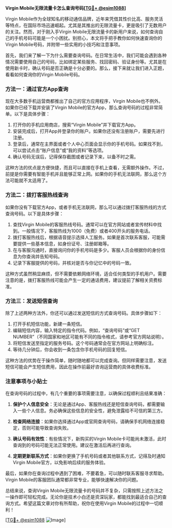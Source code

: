 **Virgin Mobile无限流量卡怎么查询号码[[TG💪+ @esim1088](https://t.me/s/esim1088)]**

Virgin Mobile作为全球知名的移动通信品牌，近年来凭借其性价比高、服务灵活等特点，在国际市场迅速崛起。尤其是其推出的无限流量卡，更是吸引了无数用户的关注。然而，对于刚入手Virgin Mobile无限流量卡的新用户来说，如何查询自己的手机号码可能是一个小困扰。别担心，本文将手把手教你如何快速查询你的Virgin Mobile号码，并附带一些实用的小技巧和注意事项。

首先，我们来了解一下为什么需要查询号码。在日常生活中，我们可能会遇到各种情况需要使用自己的号码，比如绑定某些服务、找回密码、验证身份等。尤其是在使用新卡时，确认号码是否正确是十分必要的。那么，接下来就让我们进入正题，看看如何查询你的Virgin Mobile号码。

### 方法一：通过官方App查询

现在大多数手机运营商都推出了自己的官方应用程序，Virgin Mobile也不例外。如果你已经下载并安装了Virgin Mobile的官方App，那么查询号码的过程非常简单。以下是具体步骤：

1. 打开你的手机应用商店，搜索“Virgin Mobile”并下载官方App。
2. 安装完成后，打开App并登录你的账户。如果你还没有注册账户，需要先进行注册。
3. 登录后，通常在主界面或者个人中心页面会显示你的手机号码。如果找不到，可以尝试点击“账户信息”或“我的资料”等选项。
4. 确认号码无误后，记得保存截图或者记录下来，以备不时之需。

这种方法的优点是方便快捷，而且可以直接在手机上查看，无需额外操作。不过，前提是你需要有智能手机并且能够正常上网。如果你的手机无法联网，那么这个方法可能就不太适用了。

### 方法二：拨打客服热线查询

如果你没有下载官方App，或者手机无法联网，那么可以通过拨打客服热线的方式查询号码。以下是具体步骤：

1. 查找Virgin Mobile的客服热线号码。通常可以在官方网站或者宣传材料中找到。一般情况下，客服热线为1000（免费）或者400开头的服务电话。
2. 拨打客服热线后，根据语音提示选择人工服务。如果是首次联系客服，可能需要提供一些基本信息，如身份证号、注册邮箱等。
3. 在与客服沟通时，直接询问你的手机号码是多少。客服人员会根据你的身份信息为你查询并告知号码。
4. 记录下客服提供的号码，并核对是否与你记忆中的号码一致。

这种方式虽然稍显麻烦，但不需要依赖网络环境，适合任何类型的手机用户。需要注意的是，拨打客服热线可能会产生一定的通话费用，建议提前了解相关资费标准。

### 方法三：发送短信查询

除了上述两种方法外，你还可以通过发送短信的方式查询号码。具体步骤如下：

1. 打开手机短信功能，新建一条短信。
2. 编辑短信内容，输入特定的指令代码。例如，“查询号码”或“GET NUMBER”（不同国家和地区可能有不同的指令格式，请参考官方网站说明）。
3. 将短信发送至指定的服务号码。这个号码通常会在官方网站上明确标注。
4. 等待几分钟后，你会收到一条包含你手机号码的回复短信。

这种方法的优势在于操作简单，随时随地都可以完成查询。但同样需要注意，发送短信可能会产生短信费用，因此在操作前最好咨询运营商的具体收费标准。

### 注意事项与小贴士

在查询号码的过程中，有几个重要的事项需要注意，以确保过程顺利且结果准确：

1. **保护个人信息安全**：无论是通过App、客服热线还是短信查询号码，都需要输入一些个人信息。务必确保这些信息的安全性，避免泄露给不可信的第三方。
   
2. **检查网络连接**：如果你选择通过App或官网查询号码，请确保手机网络连接稳定，否则可能导致查询失败。

3. **确认号码有效性**：有些情况下，新购买的Virgin Mobile卡可能尚未激活，此时查询到的号码可能无法正常使用。建议在激活后再进行查询。

4. **定期更新联系方式**：如果你更换了手机号码或者其他联系方式，记得及时通知Virgin Mobile官方，以免影响后续的服务体验。

最后，如果你在查询过程中遇到了困难，不要着急，可以随时联系客服寻求帮助。Virgin Mobile的客服团队通常都非常专业，能够快速解决你的问题。

总结来说，查询Virgin Mobile无限流量卡的号码并不复杂，只需按照上述方法之一操作即可轻松完成。无论你是技术小白还是资深玩家，都能找到最适合自己的查询方式。希望这篇文章对你有所帮助，祝你在使用Virgin Mobile的过程中一切顺利！

[[TG💪+ @esim1088](https://t.me/s/esim1088) ![Image](https://i.postimg.cc/4NQfJmqS/Snipaste-2025-05-13-00-14-12.png)]